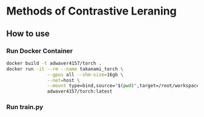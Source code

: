 # Methods of Contrastive Leraning

## How to use

### Run Docker Container
```bash
docker build -t adwaver4157/torch .
docker run -it --rm --name takanami_torch \
               --gpus all --shm-size=16gb \
               --net=host \
               --mount type=bind,source="$(pwd)",target=/root/workspace \
               adwaver4157/torch:latest
```

### Run train.py